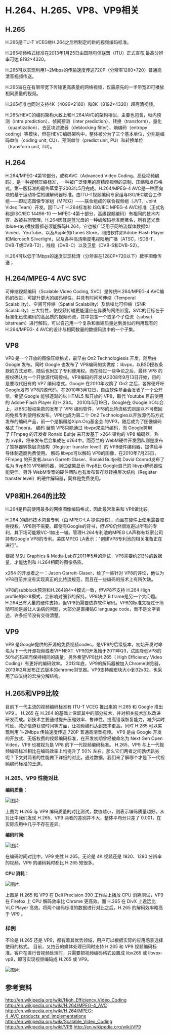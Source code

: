 # H.264、H.265、VP8、VP9相关

## H.265

H.265是ITU-T VCEG继H.264之后所制定的新的视频编码标准。

H.265视频格式标准在2013年1月25日由国际电信联盟（ITU）正式宣布,最高分辨率可达 8192×4320。 

H.265可以实现利用1~2Mbps的传输速度传送720P（分辨率1280*720）普通高清音视频传送。

H.265旨在在有限带宽下传输更高质量的网络视频，仅需原先的一半带宽即可播放相同质量的视频。

H.265标准也同时支持4K（4096×2160）和8K（8192×4320）超高清视频。

H.265/HEVC的编码架构大致上和H.264/AVC的架构相似，主要也包含，帧内预测（intra prediction）、帧间预测（inter prediction）、转换（transform）、量化（quantization）、去区块滤波器（deblocking filter）、熵编码（entropy coding）等模块，但在HEVC编码架构中，整体被分为了三个基本单位，分别是编码单位（coding unit, CU）、预测单位（predict unit, PU）和转换单位（transform unit, TU）。

## H.264

H.264/MPEG-4第10部分，或称AVC（Advanced Video Coding，高级视频编码），是一种视频压缩标准，一种被广泛使用的高精度视频的录制、压缩和发布格式。第一版标准的最终草案于2003年5月完成。H.264/MPEG-4 AVC是一种面向块的基于运动补偿的编解码器标准。由ITU-T视频编码专家组与ISO/IEC联合工作组——即动态图像专家组（MPEG）——联合组成的联合视频组（JVT，Joint Video Team）开发。因ITU-T H.264标准和 ISO/IEC MPEG-4 AVC标准（正式名称是ISO/IEC 14496-10 — MPEG-4第十部分，高级视频编码）有相同的技术内容，故被共同管理。H.264因其是蓝光盘的一种编解码标准而著名，所有蓝光盘(blue-ray)播放器都必须能解码H.264。它也被广泛用于网络流媒体数据如Vimeo、YouTube、以及Apple的iTunes Store，网络软件如Adobe Flash Player和Microsoft Silverlight，以及各种高清晰度电视陆地广播（ATSC，ISDB-T，DVB-T或DVB-T2），线缆（DVB-C）以及卫星（DVB-S和DVB-S2）。

H.264可以低于1Mbps的速度实现标清（分辨率在1280P*720以下）数字图像传送；

## H.264/MPEG-4 AVC SVC

可伸缩视频编码（Scalable Video Coding, SVC）是传统H.264/MPEG-4 AVC编码的改进，可提升更大的编码弹性，并具有时间可伸缩（Temporal Scalability）、空间可伸缩（Spatial Scalability）及信噪比可伸缩（SNR Scalability）三大特性，使视频传输更能适应在异质的网络带宽。SVC的目标在于标准化已使编码的高品质的视频码流，其中包含一个或多个子位流（subset bitstream）进行解码，可以自己用一个复杂和重建质量达到类似的利用现有的H.264/MPEG- 4 AVC的设计与相同数量的数据码流中的一个子集。

## VP8

VP8 是一个开放的图像压缩格式，最早由 On2 Technologiesis 开发，随后由 Google 发布。同时 Google 也发布了 VP8编码的实做库：libvpx，以BSD授权条款的方式发布，随后也附加了专利使用权。而在经过一些争论之后，最终 VP8 的授权确认为一个开放源代码授权。VP8编码的开发从2008年9月13日开始，目的是要取代旧有的 VP7 编码格式。Google 在2010年收购了 On2 之后，各界便呼吁 Google发布 VP8的源代码，在2010年3月12日，自由软件基金会发表了一个公开信，希望 Google 能够逐渐的以 HTML5 和开放的 VP8，取代 Youtube 目前使用的 Adobe Flash Player 和 H.264。
2010年5月19日，Google在 Google I/O年会上，以BSD授权条款的发布了 VP8 编码软件，VP8的比特流格式则是以不可撤回的免费专利使用权发布。VP8也成为第二个 On2 Technologies以开放源代码方式发布的编码产品，前一个是捐赠给Xiph.Org基金会 的VP3，随后成为了图像编码格式 Theora。
编码
目前 VP8只能通过 libvpx来进行编码，而 Google聘用了 FFmpeg 的开发者 Ronald Bultje 来开发基于 x264 架构的 VP8 编码器，称为 xvp8，将来发布后会集成在 x264中。而芬兰的 WebM硬件开发团队则是发布了暂存器转换层次结构（Register transfer level）的 VP8硬件编码器，提供给半导体制造商免费使用。
解码
libvpx可以解码 VP8的图像，在2010年7月23日，FFmpeg 的开发者Jason Garrett-Glaser、Ronald Bultje和 David Conrad发布了名为 ffvp8的 VP8解码器，测试结果显示 ffvp8比 Google自己的 libvpx解码器性能更佳。另外 WebM专案的硬件团队也有发布暂存器转换层次结构（Register transfer level）的硬件解码器，同样是免费使用。

## VP8和H.264的比较

H.264是目前使用最多的网络图像编码格式，因此最常拿来和 VP8做比较。

H.264 的编码技术包含专利（由 MPEG-LA 提供授权），而且在硬件上使用需要取得授权，VP8则不需要。即使有Google的背书，但VP8仍然很难避过所有的专利，其下场可能跟VC-1如出一辙。管理H.264专利池的MPEG LA声称有12家公司持有Google VP8的专利。美国MPEG LA表示："创建VP8专利池的相关准备正在进行"。

根据 MSU Graphics & Media Lab在2011年5月的测试，VP8需要约213%的数据量，才能达到和 H.264相同的图像品质。

x264 的开发者之一：Jason Garrett-Glaser，给了一些针对 VP8的评论，他认为 VP8目前并没有实现真正的比特流规范，而且在一些编码的技术上有所欠缺。

VP8的subblock预测和H.264的4×4模式一致，但VP8不支持 H.264 High profile的8×8模式，会影响对细节的保持。VP8缺少 B frame是另一个大问题。H.264已有大量的硬件支持，但VP8仍需要依靠软件解码。VP8的标准文档过于简陋可能是最让人诟病的问题，大部分是直接贴C language code，而不是文字表述，许多细节没有交待清楚。

## VP9

VP9 是Google提供的开源的免费视频codec，是VP8的后续版本，初始开发时命名为下一代开源视频或者VP-NEXT. VP9的开发始于2011年Q3，试图降低VP8的50%的码率而保持相同的质量，另外希望VP9比H.265（ High Efficiency Video Coding）有更好的编码效率。 2012年底，VP9的解码器被加入Chrome浏览器，2013年2月发布正式版本的chrome浏览器。VP9支持超宏块大小到32x32，也采用了四叉树的宏块分解结构。


## H.265和VP9比较

目前下一代主流的视频编码标准有 ITU-T VCEG 推出来的 H.265 和 Google 推出 VP9 。
H.265 在 H.264 的基础上保留其中的部分技术，并对相关技术加以改进研发而成。新技术主要通过提升压缩效率、鲁棒性，提高错误恢复能力，减少实时时延、减少信道获取时间等方面，让视频编码达到效率更高。同时 H.265 可以实现利用 1~2Mbps 传输速度传送 720P 普通高清音视频。
VP9 是由 Google 开发的开放式、无版权费的视频编码标准，在开发初期曾经被命名为 Next Gen Open Video，VP9 也被视为是 VP8 的下一代视频编码标准。
H.265、VP9 与上一代视频编码标准相比在编码效率上均提升了 50% 左右。那么它们两者之间孰优孰劣呢？下文对两者的性能做下详细的对比，通过数据，我们来了解哪个才是下一代视频编码标准的王道。

### H.265、VP9 性能对比

**编码质量：**

 ![图片: ](http://images-cdn.shimo.im/buhamWQpEDEqhznG/1.jpg)

上图为 H.265 与 VP9 编码质量的对比测试，数值越小，则表示编码质量越好。从对比中我们发现 H.265、VP9 两者的差别并不大，整体平均分只差了 0.001，在实际应用中几乎不存在差异。

**编码时间:**

![图片: ](http://images-cdn.shimo.im/fh6wTtzWTY8RPDy9/2.jpg)

在编码时间对比中，VP9 完胜 H.265，无论是 4K 视频还是 1920、1280 分辨率的视频，VP9 的编码耗时都比 H.265 短很多。

**CPU 消耗：**

![图片: ](http://images-cdn.shimo.im/F4QUiL3ak8ULsHaL/3.jpg)

上图是 H.265 和 VP9 在 Dell Precision 390 工作站上播放 CPU 消耗测试，VP9 在 Firefox 上 CPU 解码效率比 Chrome 更高效。而 H.265 在 DivX 上远远比 VLC Player 高效。将两个编码标准的数据进行对比之后，H.265 的解码效率略高于 VP9 。

### 样例

不论是 H.265 还是 VP9，都有着其优势领域，用户可以根据实际的应用场景选择使用的格式。
目前，又拍云的媒体处理已同时支持 H.265 和 VP9 视频编码标准。客户在进行音视频处理时，只需要把视频编码格式设置成 libx265 或 libvpx-vp9，即可实现视频编码成 H.265 或 VP9。

![图片: ](http://images-cdn.shimo.im/PNQd02RwrnYWITEM/4.png)


## 参考资料

http://en.wikipedia.org/wiki/High_Efficiency_Video_Coding
http://en.wikipedia.org/wiki/H.264/MPEG-4_AVC
http://en.wikipedia.org/wiki/H.264/MPEG-4_AVC_products_and_implementations
http://en.wikipedia.org/wiki/Scalable_Video_Coding
http://en.wikipedia.org/wiki/VP8
http://en.wikipedia.org/wiki/VP9
